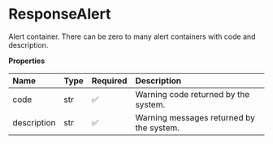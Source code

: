 # ResponseAlert

Alert container. There can be zero to many alert containers with code and description.

**Properties**

| Name        | Type | Required | Description                              |
| :---------- | :--- | :------- | :--------------------------------------- |
| code        | str  | ✅       | Warning code returned by the system.     |
| description | str  | ✅       | Warning messages returned by the system. |

<!-- This file was generated by liblab | https://liblab.com/ -->

